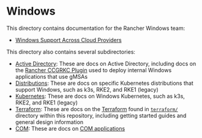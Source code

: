 # Windows

This directory contains documentation for the Rancher Windows team:

- [Windows Support Across Cloud Providers](./windows_support_across_cloud_providers.md)

This directory also contains several subdirectories:

- [Active Directory](./active_directory/README.md): These are docs on Active Directory, including docs on the [Rancher CCGRKC Plugin](https://github.com/rancher/Rancher-Plugin-gMSA) used to deploy internal Windows applications that use gMSAs
- [Distributions](./distributions/README.md): These are docs on specific Kubernetes distributions that support Windows, such as k3s, RKE2, and RKE1 (legacy)
- [Kubernetes](./kubernetes/README.md): These are docs on Windows Kubernetes, such as k3s, RKE2, and RKE1 (legacy)
- [Terraform](./terraform/README.md): These are docs on the [Terraform](https://www.terraform.io/) found in [`terraform/`](../terraform/) directory within this repository, including getting started guides and general design information
- [COM](./COM/README.md): These are docs on [COM applications](https://learn.microsoft.com/en-us/windows/win32/com/component-object-model--com--portal)
